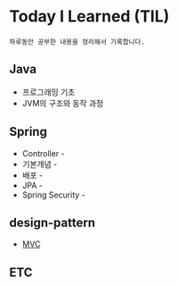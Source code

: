 # Today I Learned (TIL)

    하루동안 공부한 내용을 정리해서 기록합니다.

## Java

- 프로그래밍 기초 
- JVM의 구조와 동작 과정

## Spring

- Controller -
- 기본개념 -
- 배포 -
- JPA -
- Spring Security -

## design-pattern

- [MVC](https://github.com/ASPILGI/TIL/blob/main/design-pattern/)

## ETC
